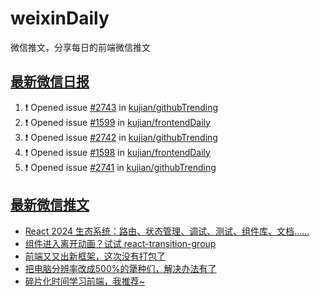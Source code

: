 # weixinDaily
微信推文，分享每日的前端微信推文

## [最新微信日报](https://github.com/kujian/weixinDaily/issues)

<!--START_SECTION:activity-->
1. ❗ Opened issue [#2743](https://github.com/kujian/githubTrending/issues/2743) in [kujian/githubTrending](https://github.com/kujian/githubTrending)
2. ❗ Opened issue [#1599](https://github.com/kujian/frontendDaily/issues/1599) in [kujian/frontendDaily](https://github.com/kujian/frontendDaily)
3. ❗ Opened issue [#2742](https://github.com/kujian/githubTrending/issues/2742) in [kujian/githubTrending](https://github.com/kujian/githubTrending)
4. ❗ Opened issue [#1598](https://github.com/kujian/frontendDaily/issues/1598) in [kujian/frontendDaily](https://github.com/kujian/frontendDaily)
5. ❗ Opened issue [#2741](https://github.com/kujian/githubTrending/issues/2741) in [kujian/githubTrending](https://github.com/kujian/githubTrending)
<!--END_SECTION:activity-->


## [最新微信推文](https://weixin.qdkfweb.cn/)

<!-- BLOG-POST-LIST:START -->
- [React 2024 生态系统：路由、状态管理、调试、测试、组件库、文档……](https://weixin.qdkfweb.cn/39385.html)
- [组件进入离开动画？试试 react-transition-group](https://weixin.qdkfweb.cn/39390.html)
- [前端又又出新框架，这次没有打包了](https://weixin.qdkfweb.cn/39375.html)
- [把电脑分辨率改成500%的犟种们，解决办法有了](https://weixin.qdkfweb.cn/39342.html)
- [碎片化时间学习前端，我推荐~](https://weixin.qdkfweb.cn/39338.html)
<!-- BLOG-POST-LIST:END -->